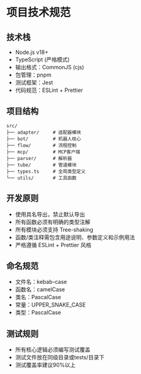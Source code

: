 # 项目技术规范

## 技术栈
- Node.js v18+
- TypeScript (严格模式)
- 输出格式：CommonJS (cjs)
- 包管理：pnpm
- 测试框架：Jest
- 代码规范：ESLint + Prettier

## 项目结构
```
src/
├── adapter/     # 适配器模块
├── bot/         # 机器人核心
├── flow/        # 流程控制
├── mcp/         # MCP客户端
├── parser/      # 解析器
├── tube/        # 管道模块
├── types.ts     # 全局类型定义
└── utils/       # 工具函数
```

## 开发原则
- 使用具名导出，禁止默认导出
- 所有函数必须有明确的类型注解
- 所有模块必须支持 Tree-shaking
- 函数/类注释需包含用途说明、参数定义和示例用法
- 严格遵循 ESLint + Prettier 风格

## 命名规范
- 文件名：kebab-case
- 函数名：camelCase
- 类名：PascalCase
- 常量：UPPER_SNAKE_CASE
- 类型：PascalCase

## 测试规则
- 所有核心逻辑必须编写测试覆盖
- 测试文件放在同级目录或tests/目录下
- 测试覆盖率建议90%以上